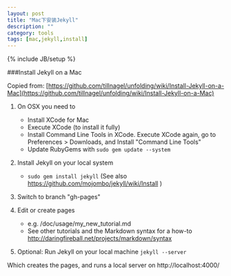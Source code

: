 ```yaml
---
layout: post
title: "Mac下安装Jekyll"
description: ""
category: tools
tags: [mac,jekyll,install]
---
```

{% include JB/setup %}

###Install Jekyll on a Mac

Copied from:  [https://github.com/tillnagel/unfolding/wiki/Install-Jekyll-on-a-Mac](https://github.com/tillnagel/unfolding/wiki/Install-Jekyll-on-a-Mac)

1. On OSX you need to 
	* Install XCode for Mac
	* Execute XCode (to install it fully)
	* Install Command Line Tools in XCode. Execute XCode again, go to Preferences > Downloads, and Install "Command Line Tools"
	* Update RubyGems with
	  `sudo gem update --system`
2. Install Jekyll on your local system
	* `sudo gem install jekyll` (See also https://github.com/mojombo/jekyll/wiki/Install )
	
3. Switch to branch "gh-pages"

4. Edit or create pages
	* e.g. /doc/usage/my_new_tutorial.md
	* See other tutorials and the Markdown syntax for a how-to
	http://daringfireball.net/projects/markdown/syntax

5. Optional: Run Jekyll on your local machine
	`jekyll --server`

Which creates the pages, and runs a local server on http://localhost:4000/
